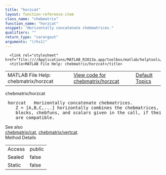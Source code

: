 ```yaml
---
title: "horzcat"
layout: function-reference-item
class_name: "chebmatrix"
function_name: "horzcat"
snippet: "Horizontally concatenate chebmatrices."
qualifiers: ""
return_type: "varargout"
arguments: "(rhs1)"
---
```


<html>
   <head>
      <meta http-equiv="Content-Type" content="text/html; charset=utf-8">
   
      <link rel="stylesheet" href="file:////Applications/MATLAB_R2013a.app/toolbox/matlab/helptools/private/helpwin.css">
      <title>MATLAB File Help: chebmatrix/horzcat</title>
   </head>
   <body>
      <!--Single-page help-->
      <table border="0" cellspacing="0" width="100%">
         <tr class="subheader">
            <td class="headertitle">MATLAB File Help: chebmatrix/horzcat</td>
            <td class="subheader-left"><a href="matlab:edit chebmatrix/horzcat">View code for chebmatrix/horzcat</a></td>
            <td class="subheader-right"><a href="matlab:helpwin">Default Topics</a></td>
         </tr>
      </table>
      <div class="title">chebmatrix/horzcat</div>
      <div class="helptext"><pre><!--helptext --> <span class="helptopic">horzcat</span>   Horizontally concatenate chebmatrices.
    Z = [A,B,C,...] horizontally combines the chebmatrices, operator
    blocks, chebfuns, and scalars given in the call, if their row sizes
    are compatible.</pre></div><!--after help --><!--seeAlso--><div class="footerlinktitle">See also</div><div class="footerlink"> <a href="matlab:helpwin chebmatrix/cat">chebmatrix/cat</a>, <a href="matlab:helpwin chebmatrix/vertcat">chebmatrix/vertcat</a>.
</div>
      <!--Method-->
      <div class="sectiontitle">Method Details</div>
      <table class="class-details">
         <tr>
            <td class="class-detail-label">Access</td>
            <td>public</td>
         </tr>
         <tr>
            <td class="class-detail-label">Sealed</td>
            <td>false</td>
         </tr>
         <tr>
            <td class="class-detail-label">Static</td>
            <td>false</td>
         </tr>
      </table>
   </body>
</html>
